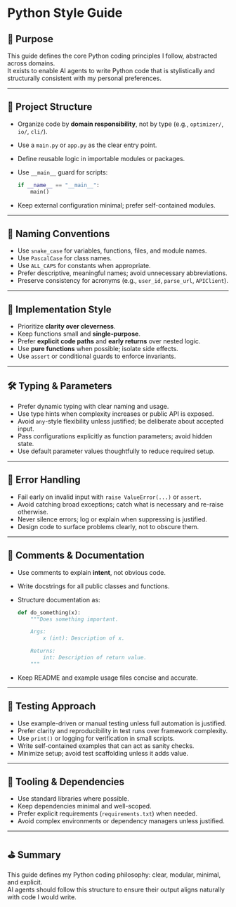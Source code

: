 # Python Style Guide

## 🎯 Purpose

This guide defines the core Python coding principles I follow, abstracted across domains.  
It exists to enable AI agents to write Python code that is stylistically and structurally consistent with my personal preferences.

---

## 📁 Project Structure

- Organize code by **domain responsibility**, not by type (e.g., `optimizer/`, `io/`, `cli/`).
- Use a `main.py` or `app.py` as the clear entry point.
- Define reusable logic in importable modules or packages.
- Use `__main__` guard for scripts:

  ```python
  if __name__ == "__main__":
      main()
  ```

- Keep external configuration minimal; prefer self-contained modules.

---

## 🧠 Naming Conventions

- Use `snake_case` for variables, functions, files, and module names.
- Use `PascalCase` for class names.
- Use `ALL_CAPS` for constants when appropriate.
- Prefer descriptive, meaningful names; avoid unnecessary abbreviations.
- Preserve consistency for acronyms (e.g., `user_id`, `parse_url`, `APIClient`).

---

## 🔧 Implementation Style

- Prioritize **clarity over cleverness**.
- Keep functions small and **single-purpose**.
- Prefer **explicit code paths** and **early returns** over nested logic.
- Use **pure functions** when possible; isolate side effects.
- Use `assert` or conditional guards to enforce invariants.

---

## 🛠️ Typing & Parameters

- Prefer dynamic typing with clear naming and usage.
- Use type hints when complexity increases or public API is exposed.
- Avoid `any`-style flexibility unless justified; be deliberate about accepted input.
- Pass configurations explicitly as function parameters; avoid hidden state.
- Use default parameter values thoughtfully to reduce required setup.

---

## 🚫 Error Handling

- Fail early on invalid input with `raise ValueError(...)` or `assert`.
- Avoid catching broad exceptions; catch what is necessary and re-raise otherwise.
- Never silence errors; log or explain when suppressing is justified.
- Design code to surface problems clearly, not to obscure them.

---

## 💬 Comments & Documentation

- Use comments to explain **intent**, not obvious code.
- Write docstrings for all public classes and functions.
- Structure documentation as:

  ```python
  def do_something(x):
      """Does something important.

      Args:
          x (int): Description of x.

      Returns:
          int: Description of return value.
      """
  ```

- Keep README and example usage files concise and accurate.

---

## 🧪 Testing Approach

- Use example-driven or manual testing unless full automation is justified.
- Prefer clarity and reproducibility in test runs over framework complexity.
- Use `print()` or logging for verification in small scripts.
- Write self-contained examples that can act as sanity checks.
- Minimize setup; avoid test scaffolding unless it adds value.

---

## 🧰 Tooling & Dependencies

- Use standard libraries where possible.
- Keep dependencies minimal and well-scoped.
- Prefer explicit requirements (`requirements.txt`) when needed.
- Avoid complex environments or dependency managers unless justified.

---

## ⛳ Summary

This guide defines my Python coding philosophy: clear, modular, minimal, and explicit.  
AI agents should follow this structure to ensure their output aligns naturally with code I would write.
